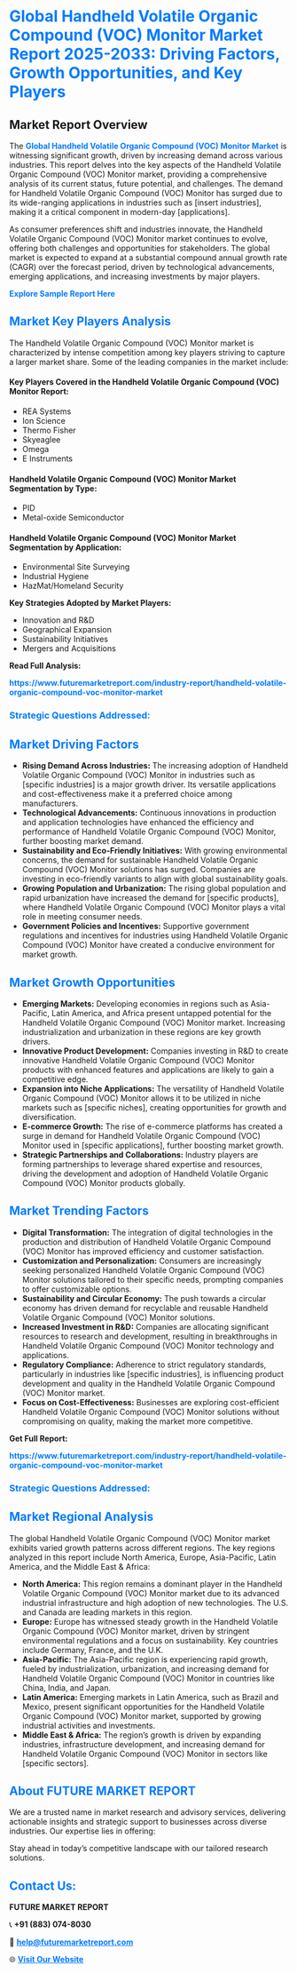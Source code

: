 <h1 style="color: #007BFF;">Global Handheld Volatile Organic Compound (VOC) Monitor Market Report 2025-2033: Driving Factors, Growth Opportunities, and Key Players</h1>

<section id="overview">
<h2>Market Report Overview</h2>
<p>The <a href="https://www.futuremarketreport.com/industry-report/handheld-volatile-organic-compound-voc-monitor-market" style="color: #007BFF; text-decoration: none;"><strong>Global Handheld Volatile Organic Compound (VOC) Monitor Market</strong></a> is witnessing significant growth, driven by increasing demand across various industries. This report delves into the key aspects of the Handheld Volatile Organic Compound (VOC) Monitor market, providing a comprehensive analysis of its current status, future potential, and challenges. The demand for Handheld Volatile Organic Compound (VOC) Monitor has surged due to its wide-ranging applications in industries such as [insert industries], making it a critical component in modern-day [applications].</p>
<p>As consumer preferences shift and industries innovate, the Handheld Volatile Organic Compound (VOC) Monitor market continues to evolve, offering both challenges and opportunities for stakeholders. The global market is expected to expand at a substantial compound annual growth rate (CAGR) over the forecast period, driven by technological advancements, emerging applications, and increasing investments by major players.</p>
</section>

<section id="overview">
<p><a href="https://www.futuremarketreport.com/request-sample/reportId=41819" style="color: #007BFF; text-decoration: none;"><strong>Explore Sample Report Here</strong></a></p>
</section>

<section id="key-players">
<h2 style="color: #007BFF;">Market Key Players Analysis</h2>
<p>The Handheld Volatile Organic Compound (VOC) Monitor market is characterized by intense competition among key players striving to capture a larger market share. Some of the leading companies in the market include:</p>
<h4>Key Players Covered in the Handheld Volatile Organic Compound (VOC) Monitor Report:</h4>
<ul><li>REA Systems</li><li>Ion Science</li><li>Thermo Fisher</li><li>Skyeaglee</li><li>Omega</li><li>E Instruments</li></ul>
<h4>Handheld Volatile Organic Compound (VOC) Monitor Market Segmentation by Type:</h4>
<ul><li>PID</li><li>Metal-oxide Semiconductor</li></ul>

<h4>Handheld Volatile Organic Compound (VOC) Monitor Market Segmentation by Application:</h4>
<ul><li>Environmental Site Surveying</li><li>Industrial Hygiene</li><li>HazMat/Homeland Security</li></ul>
<p><strong>Key Strategies Adopted by Market Players:</strong></p>
<ul>
<li>Innovation and R&D</li>
<li>Geographical Expansion</li>
<li>Sustainability Initiatives</li>
<li>Mergers and Acquisitions</li>
</ul>
</section>

<section>
<p><strong>Read Full Analysis: </strong></p><a href="https://www.futuremarketreport.com/industry-report/handheld-volatile-organic-compound-voc-monitor-market" style="color: #007BFF; text-decoration: none;"><strong>https://www.futuremarketreport.com/industry-report/handheld-volatile-organic-compound-voc-monitor-market</strong></a>
<h3 style="color: #007BFF;">Strategic Questions Addressed:</h3>
</section>

<section id="driving-factors">
<h2 style="color: #007BFF;">Market Driving Factors</h2>
<ul>
<li><strong>Rising Demand Across Industries:</strong> The increasing adoption of Handheld Volatile Organic Compound (VOC) Monitor in industries such as [specific industries] is a major growth driver. Its versatile applications and cost-effectiveness make it a preferred choice among manufacturers.</li>
<li><strong>Technological Advancements:</strong> Continuous innovations in production and application technologies have enhanced the efficiency and performance of Handheld Volatile Organic Compound (VOC) Monitor, further boosting market demand.</li>
<li><strong>Sustainability and Eco-Friendly Initiatives:</strong> With growing environmental concerns, the demand for sustainable Handheld Volatile Organic Compound (VOC) Monitor solutions has surged. Companies are investing in eco-friendly variants to align with global sustainability goals.</li>
<li><strong>Growing Population and Urbanization:</strong> The rising global population and rapid urbanization have increased the demand for [specific products], where Handheld Volatile Organic Compound (VOC) Monitor plays a vital role in meeting consumer needs.</li>
<li><strong>Government Policies and Incentives:</strong> Supportive government regulations and incentives for industries using Handheld Volatile Organic Compound (VOC) Monitor have created a conducive environment for market growth.</li>
</ul>
</section>

<section id="growth-opportunities">
<h2 style="color: #007BFF;">Market Growth Opportunities</h2>
<ul>
<li><strong>Emerging Markets:</strong> Developing economies in regions such as Asia-Pacific, Latin America, and Africa present untapped potential for the Handheld Volatile Organic Compound (VOC) Monitor market. Increasing industrialization and urbanization in these regions are key growth drivers.</li>
<li><strong>Innovative Product Development:</strong> Companies investing in R&D to create innovative Handheld Volatile Organic Compound (VOC) Monitor products with enhanced features and applications are likely to gain a competitive edge.</li>
<li><strong>Expansion into Niche Applications:</strong> The versatility of Handheld Volatile Organic Compound (VOC) Monitor allows it to be utilized in niche markets such as [specific niches], creating opportunities for growth and diversification.</li>
<li><strong>E-commerce Growth:</strong> The rise of e-commerce platforms has created a surge in demand for Handheld Volatile Organic Compound (VOC) Monitor used in [specific applications], further boosting market growth.</li>
<li><strong>Strategic Partnerships and Collaborations:</strong> Industry players are forming partnerships to leverage shared expertise and resources, driving the development and adoption of Handheld Volatile Organic Compound (VOC) Monitor products globally.</li>
</ul>
</section>

<section id="trending-factors">
<h2 style="color: #007BFF;">Market Trending Factors</h2>
<ul>
<li><strong>Digital Transformation:</strong> The integration of digital technologies in the production and distribution of Handheld Volatile Organic Compound (VOC) Monitor has improved efficiency and customer satisfaction.</li>
<li><strong>Customization and Personalization:</strong> Consumers are increasingly seeking personalized Handheld Volatile Organic Compound (VOC) Monitor solutions tailored to their specific needs, prompting companies to offer customizable options.</li>
<li><strong>Sustainability and Circular Economy:</strong> The push towards a circular economy has driven demand for recyclable and reusable Handheld Volatile Organic Compound (VOC) Monitor solutions.</li>
<li><strong>Increased Investment in R&D:</strong> Companies are allocating significant resources to research and development, resulting in breakthroughs in Handheld Volatile Organic Compound (VOC) Monitor technology and applications.</li>
<li><strong>Regulatory Compliance:</strong> Adherence to strict regulatory standards, particularly in industries like [specific industries], is influencing product development and quality in the Handheld Volatile Organic Compound (VOC) Monitor market.</li>
<li><strong>Focus on Cost-Effectiveness:</strong> Businesses are exploring cost-efficient Handheld Volatile Organic Compound (VOC) Monitor solutions without compromising on quality, making the market more competitive.</li>
</ul>
</section>

<section>
<p><strong>Get Full Report: </strong></p><a href="https://www.futuremarketreport.com/industry-report/handheld-volatile-organic-compound-voc-monitor-market" style="color: #007BFF; text-decoration: none;"><strong>https://www.futuremarketreport.com/industry-report/handheld-volatile-organic-compound-voc-monitor-market</strong></a>
<h3 style="color: #007BFF;">Strategic Questions Addressed:</h3>
</section>


<section id="regional-analysis">
<h2 style="color: #007BFF;">Market Regional Analysis</h2>
<p>The global Handheld Volatile Organic Compound (VOC) Monitor market exhibits varied growth patterns across different regions. The key regions analyzed in this report include North America, Europe, Asia-Pacific, Latin America, and the Middle East & Africa:</p>
<ul>
<li><strong>North America:</strong> This region remains a dominant player in the Handheld Volatile Organic Compound (VOC) Monitor market due to its advanced industrial infrastructure and high adoption of new technologies. The U.S. and Canada are leading markets in this region.</li>
<li><strong>Europe:</strong> Europe has witnessed steady growth in the Handheld Volatile Organic Compound (VOC) Monitor market, driven by stringent environmental regulations and a focus on sustainability. Key countries include Germany, France, and the U.K.</li>
<li><strong>Asia-Pacific:</strong> The Asia-Pacific region is experiencing rapid growth, fueled by industrialization, urbanization, and increasing demand for Handheld Volatile Organic Compound (VOC) Monitor in countries like China, India, and Japan.</li>
<li><strong>Latin America:</strong> Emerging markets in Latin America, such as Brazil and Mexico, present significant opportunities for the Handheld Volatile Organic Compound (VOC) Monitor market, supported by growing industrial activities and investments.</li>
<li><strong>Middle East & Africa:</strong> The region’s growth is driven by expanding industries, infrastructure development, and increasing demand for Handheld Volatile Organic Compound (VOC) Monitor in sectors like [specific sectors].</li>
</ul>
</section>

<footer>
<h2 style="color: #007BFF;">About FUTURE MARKET REPORT</h2>
<p>We are a trusted name in market research and advisory services, delivering actionable insights and strategic support to businesses across diverse industries. Our expertise lies in offering:</p>

<p>Stay ahead in today’s competitive landscape with our tailored research solutions.</p>

<h2 style="color: #007BFF;">Contact Us:</h2>
<p><strong>FUTURE MARKET REPORT</strong></p>
<p>📞 <strong>+91 (883) 074-8030</strong></p>
<p>📧 <strong><a href="mailto:help@futuremarketreport.com" style="color: #007BFF;">help@futuremarketreport.com</a></strong></p>
<p>🌐 <strong><a href="https://www.futuremarketreport.com/" style="color: #007BFF;">Visit Our Website</a></strong></p>
</footer>